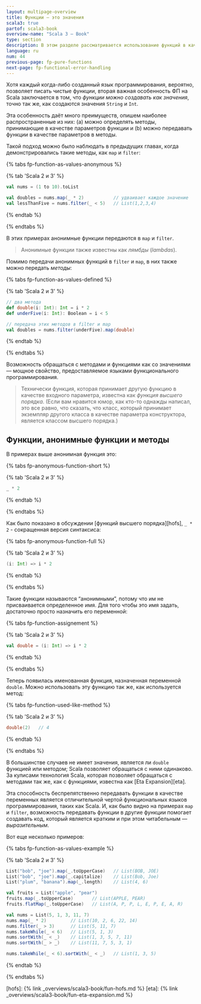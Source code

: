 ```yaml
---
layout: multipage-overview
title: Функции — это значения
scala3: true
partof: scala3-book
overview-name: "Scala 3 — Book"
type: section
description: В этом разделе рассматривается использование функций в качестве значений в функциональном программировании.
language: ru
num: 44
previous-page: fp-pure-functions
next-page: fp-functional-error-handling
---
```



Хотя каждый когда-либо созданный язык программирования, вероятно, позволяет писать чистые функции, 
вторая важная особенность ФП на Scala заключается в том, что _функции можно создавать как значения_, 
точно так же, как создаются значения `String` и `Int`.

Эта особенность даёт много преимуществ, опишем наиболее распространенные из них:
(a) можно определять методы, принимающие в качестве параметров функции
и (b) можно передавать функции в качестве параметров в методы.

Такой подход можно было наблюдать в предыдущих главах, когда демонстрировались такие методы, как `map` и `filter`:

{% tabs fp-function-as-values-anonymous %}

{% tab 'Scala 2 и 3' %}
```scala
val nums = (1 to 10).toList

val doubles = nums.map(_ * 2)           // удваивает каждое значение
val lessThanFive = nums.filter(_ < 5)   // List(1,2,3,4)
```
{% endtab %}

{% endtabs %}

В этих примерах анонимные функции передаются в `map` и `filter`.

> Анонимные функции также известны как _лямбды_ (_lambdas_).

Помимо передачи анонимных функций в `filter` и `map`, в них также можно передать _методы_:

{% tabs fp-function-as-values-defined %}

{% tab 'Scala 2 и 3' %}
```scala
// два метода
def double(i: Int): Int = i * 2
def underFive(i: Int): Boolean = i < 5

// передача этих методов в filter и map
val doubles = nums.filter(underFive).map(double)
```
{% endtab %}

{% endtabs %}

Возможность обращаться с методами и функциями как со значениями — мощное свойство, 
предоставляемое языками функционального программирования.

> Технически функция, которая принимает другую функцию в качестве входного параметра, известна как _функция высшего порядка_.
> (Если вам нравится юмор, как кто-то однажды написал, это все равно, что сказать, 
> что класс, который принимает экземпляр другого класса в качестве параметра конструктора, 
> является классом высшего порядка.)


## Функции, анонимные функции и методы

В примерах выше анонимная функция это:

{% tabs fp-anonymous-function-short %}

{% tab 'Scala 2 и 3' %}
```scala
_ * 2
```
{% endtab %}

{% endtabs %}

Как было показано в обсуждении [функций высшего порядка][hofs], `_ * 2` - сокращенная версия синтаксиса:

{% tabs fp-anonymous-function-full %}

{% tab 'Scala 2 и 3' %}
```scala
(i: Int) => i * 2
```
{% endtab %}

{% endtabs %}

Такие функции называются “анонимными”, потому что им не присваивается определенное имя. 
Для того чтобы это имя задать, достаточно просто назначить его переменной:

{% tabs fp-function-assignement %}

{% tab 'Scala 2 и 3' %}
```scala
val double = (i: Int) => i * 2
```
{% endtab %}

{% endtabs %}

Теперь появилась именованная функция, назначенная переменной `double`. 
Можно использовать эту функцию так же, как используется метод:

{% tabs fp-function-used-like-method %}

{% tab 'Scala 2 и 3' %}
```scala
double(2)   // 4
```
{% endtab %}

{% endtabs %}

В большинстве случаев не имеет значения, является ли `double` функцией или методом; 
Scala позволяет обращаться с ними одинаково. 
За кулисами технология Scala, которая позволяет обращаться с методами так же, 
как с функциями, известна как [Eta Expansion][eta].

Эта способность беспрепятственно передавать функции в качестве переменных 
является отличительной чертой функциональных языков программирования, таких как Scala. 
И, как было видно на примерах `map` и `filter`, 
возможность передавать функции в другие функции помогает создавать код, 
который является кратким и при этом читабельным — _выразительным_.

Вот еще несколько примеров:

{% tabs fp-function-as-values-example %}

{% tab 'Scala 2 и 3' %}
```scala
List("bob", "joe").map(_.toUpperCase)   // List(BOB, JOE)
List("bob", "joe").map(_.capitalize)    // List(Bob, Joe)
List("plum", "banana").map(_.length)    // List(4, 6)

val fruits = List("apple", "pear")
fruits.map(_.toUpperCase)       // List(APPLE, PEAR)
fruits.flatMap(_.toUpperCase)   // List(A, P, P, L, E, P, E, A, R)

val nums = List(5, 1, 3, 11, 7)
nums.map(_ * 2)         // List(10, 2, 6, 22, 14)
nums.filter(_ > 3)      // List(5, 11, 7)
nums.takeWhile(_ < 6)   // List(5, 1, 3)
nums.sortWith(_ < _)    // List(1, 3, 5, 7, 11)
nums.sortWith(_ > _)    // List(11, 7, 5, 3, 1)

nums.takeWhile(_ < 6).sortWith(_ < _)   // List(1, 3, 5)
```
{% endtab %}

{% endtabs %}


[hofs]: {% link _overviews/scala3-book/fun-hofs.md %}
[eta]: {% link _overviews/scala3-book/fun-eta-expansion.md %}
